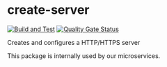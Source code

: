 # create-server

[![Build and Test](https://github.com/myrotvorets/create-server/actions/workflows/build.yml/badge.svg)](https://github.com/myrotvorets/create-server/actions/workflows/build.yml)
[![Quality Gate Status](https://sonarcloud.io/api/project_badges/measure?project=myrotvorets_create-server&metric=alert_status)](https://sonarcloud.io/dashboard?id=myrotvorets_create-server)

Creates and configures a HTTP/HTTPS server

This package is internally used by our microservices.
